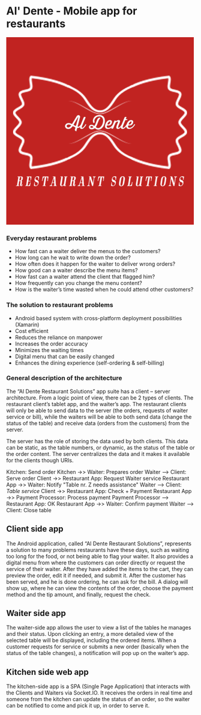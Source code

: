 # Al' Dente - Mobile app for restaurants
![Al Dente Restaurant app logo](https://github.com/kashann/aldente-restaurant-client/blob/master/Restaurant/Resources/drawable/aldente.png?raw=true)
### Everyday restaurant problems
- How fast can a waiter deliver the menus to the customers?
- How long can he wait to write down the order?
- How often does it happen for the waiter to deliver wrong orders?
- How good can a waiter describe the menu items?
- How fast can a waiter attend the client that flagged him?
- How frequently can you change the menu content?
- How is the waiter’s time wasted when he could attend other customers?

### The solution to restaurant problems
- Android based system with cross-platform deployment possibilities (Xamarin)
- Cost efficient
- Reduces the reliance on manpower
- Increases the order accuracy
- Minimizes the waiting times
- Digital menu that can be easily changed
- Enhances the dining experience (self-ordering & self-billing)

### General description of the architecture
The “Al Dente Restaurant Solutions” app suite has a client – server architecture. From a logic point of view, there can be 2 types of clients. The restaurant client’s tablet app, and the waiter’s app. The restaurant clients will only be able to send data to the server (the orders, requests of waiter service or bill), while the waiters will be able to both send data (change the status of the table) and receive data (orders from the customers) from the server.

<!--```mermaid-->
<!--graph TD
A(Server with MySQL db) --> <!--B((Local Network))-->
<!--B --> <!--C(Client Tablets)-->
<!--B --> <!--D(Waiter Smartphones)-->
<!--B --> <!--E(Kitchen Display Screen)-->
<!--```-->
The server has the role of storing the data used by both clients. This data can be static, as the table numbers, or dynamic, as the status of the table or the order content. The server centralizes the data and it makes it available for the clients though URIs.

<!--```mermaid
sequenceDiagram
Client --> <!--Restaurant App: *Recieves tablet*
	loop Until complete
		Client ->> Restaurant App: Add order item
	end
Client ->> Restaurant App: Confirm order
Restaurant App ->> Waiter: Send order
Restaurant App --><!--> Kitchen: Send order
Kitchen ->> Waiter: Prepares order
Waiter --><!--> Client: Serve order
Client ->> Restaurant App: Request Waiter service
Restaurant App ->> Waiter: Notify "Table nr. Z needs assistance"
Waiter --><!--> Client: *Table service*
Client ->> Restaurant App: Check + Payment
Restaurant App ->> Payment Processor: Process payment
Payment Processor --><!--> Restaurant App: OK
Restaurant App ->> Waiter: Confirm payment
Waiter --><!--> Client: Close table
<!--```-->

## Client side app
The Android application, called “Al Dente Restaurant Solutions”, represents a solution to many problems restaurants have these days, such as waiting too long for the food, or not being able to flag your waiter. It also provides a digital menu from where the customers can order directly or request the service of their waiter. After they have added the items to the cart, they can preview the order, edit it if needed, and submit it. After the customer has been served, and he is done ordering, he can ask for the bill. A dialog will show up, where he can view the contents of the order, choose the payment method and the tip amount, and finally, request the check.

## Waiter side app
The waiter-side app allows the user to view a list of the tables he manages and their status. Upon clicking an entry, a more detailed view of the selected table will be displayed, including the ordered items. When a customer requests for service or submits a new order (basically when the status of the table changes), a notification will pop up on the waiter’s app.

## Kitchen side web app
The kitchen-side app is a SPA (Single Page Application) that interacts with the Clients and Waiters via Socket.IO. It receives the orders in real time and someone from the kitchen can update the status of an order, so the waiter can be notified to come and pick it up, in order to serve it.
